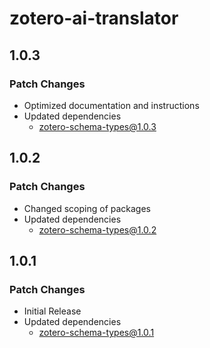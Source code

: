 # zotero-ai-translator

## 1.0.3

### Patch Changes

- Optimized documentation and instructions
- Updated dependencies
  - zotero-schema-types@1.0.3

## 1.0.2

### Patch Changes

- Changed scoping of packages
- Updated dependencies
  - zotero-schema-types@1.0.2

## 1.0.1

### Patch Changes

- Initial Release
- Updated dependencies
  - zotero-schema-types@1.0.1
